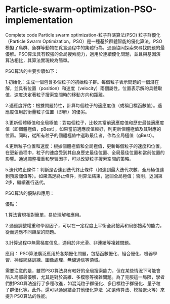 # Particle-swarm-optimization-PSO-implementation
Complete code Particle swarm optimization-粒子群演算法(PSO)
粒子群優化（Particle Swarm Optimization，PSO）是一種基於群體智能的優化算法。PSO模擬了鳥群、魚群等動物在覓食過程中的集體行為，通過協同探索來尋找問題的最優解。PSO算法具有較強的全局搜索能力，適用於連續優化問題，並且與基因演算法相比，其算法實現較為簡單。

PSO算法的主要步驟如下：

1.初始化：生成一個包含多個粒子的初始粒子群。每個粒子表示問題的一個潛在解，並具有位置（position）和速度（velocity）兩個屬性。位置表示解的具體取值，速度決定著粒子搜索空間時的移動方向和距離。

2.適應度評估：根據問題特性，計算每個粒子的適應度值（或稱目標函數值）。適應度值用於衡量粒子位置（即解）的優劣。

3.更新個體極值和全局極值：對每個粒子，比較其當前適應度值和歷史最佳適應度值（即個體極值，pBest），如果當前適應度值較好，則更新個體極值及其對應的位置。同時，從所有粒子的個體極值中選取最佳者，作為全局極值（gBest）。

4.更新粒子位置和速度：根據個體極值和全局極值，更新每個粒子的速度和位置。在更新過程中，粒子的速度受到其自身歷史最佳位置、全局最佳位置和當前位置的影響。通過調整權重和學習因子，可以改變粒子搜索空間的策略。

5.迭代終止條件：判斷是否達到迭代終止條件（如達到最大迭代次數、全局極值達到預設閾值等）。如果滿足終止條件，則算法結束，返回全局極值；否則，返回第2步，繼續進行迭代。


PSO算法的優點和應用：

優點：

1.算法實現相對簡單，易於理解和應用。

2.通過調整權重和學習因子，可以在一定程度上平衡全局搜索和局部搜索的能力，從而適應不同類型的問題。

3.計算過程中無需梯度信息，適用於非光滑、非連續等複雜問題。

應用：
PSO算法廣泛應用於各類優化問題，包括函數優化、組合優化、機器學習、神經網絡訓練、圖像處理、無線通信等領域。

需要注意的是，雖然PSO算法具有較好的全局搜索能力，但在某些情況下可能會陷入局部最優解，尤其是對於高維、多模態等複雜問題。為了克服這一局限，學者們對PSO算法進行了多種改進，如混沌粒子群優化、多目標粒子群優化、量子粒子群優化等。此外，還可以通過結合其他優化算法（如遺傳算法、模擬退火等）來提升PSO算法的性能。



